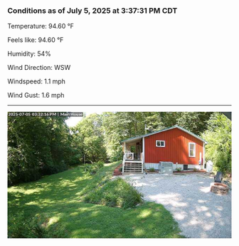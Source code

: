 ### Conditions as of July 5, 2025 at 3:37:31 PM CDT 

Temperature: 94.60 &deg;F

Feels like: 94.60 &deg;F

Humidity: 54%

Wind Direction: WSW

Windspeed: 1.1 mph

Wind Gust: 1.6 mph

---

<img src="./images/latest.jpeg"/>

